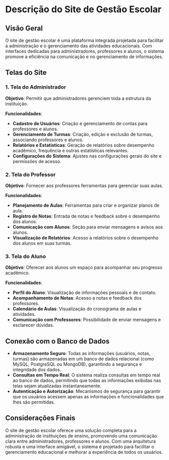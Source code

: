 # Descrição do Site de Gestão Escolar

## Visão Geral
O site de gestão escolar é uma plataforma integrada projetada para facilitar a administração e o gerenciamento das atividades educacionais. Com interfaces dedicadas para administradores, professores e alunos, o sistema promove a eficiência na comunicação e no gerenciamento de informações.

## Telas do Site

### 1. Tela do Administrador
**Objetivo**: Permitir que administradores gerenciem toda a estrutura da instituição.

**Funcionalidades**:
- **Cadastro de Usuários**: Criação e gerenciamento de contas para professores e alunos.
- **Gerenciamento de Turmas**: Criação, edição e exclusão de turmas, associando professores e alunos.
- **Relatórios e Estatísticas**: Geração de relatórios sobre desempenho acadêmico, frequência e outras estatísticas relevantes.
- **Configurações do Sistema**: Ajustes nas configurações gerais do site e permissões de acesso.

### 2. Tela do Professor
**Objetivo**: Fornecer aos professores ferramentas para gerenciar suas aulas.

**Funcionalidades**:
- **Planejamento de Aulas**: Ferramentas para criar e organizar planos de aula.
- **Registro de Notas**: Entrada de notas e feedback sobre o desempenho dos alunos.
- **Comunicação com Alunos**: Seção para enviar mensagens e avisos aos alunos.
- **Visualização de Relatórios**: Acesso a relatórios sobre o desempenho dos alunos em suas turmas.

### 3. Tela do Aluno
**Objetivo**: Oferecer aos alunos um espaço para acompanhar seu progresso acadêmico.

**Funcionalidades**:
- **Perfil do Aluno**: Visualização de informações pessoais e de contato.
- **Acompanhamento de Notas**: Acesso a notas e feedback dos professores.
- **Calendário de Aulas**: Visualização do cronograma de aulas e atividades.
- **Comunicação com Professores**: Possibilidade de enviar mensagens e esclarecer dúvidas.

## Conexão com o Banco de Dados
- **Armazenamento Seguro**: Todas as informações (usuários, notas, turmas) são armazenadas em um banco de dados relacional (como MySQL, PostgreSQL ou MongoDB), garantindo a segurança e integridade dos dados.
- **Consultas em Tempo Real**: O sistema realiza consultas em tempo real ao banco de dados, permitindo que todas as informações exibidas nas telas sejam atualizadas instantaneamente.
- **Autenticação e Autorização**: Mecanismos de segurança para garantir que os usuários acessem apenas as informações e funcionalidades que lhes são permitidas.

## Considerações Finais
O site de gestão escolar oferece uma solução completa para a administração de instituições de ensino, promovendo uma comunicação clara entre administradores, professores e alunos. Com uma arquitetura robusta e uma interface amigável, o sistema é projetado para facilitar o gerenciamento educacional e melhorar a experiência de todos os usuários.
